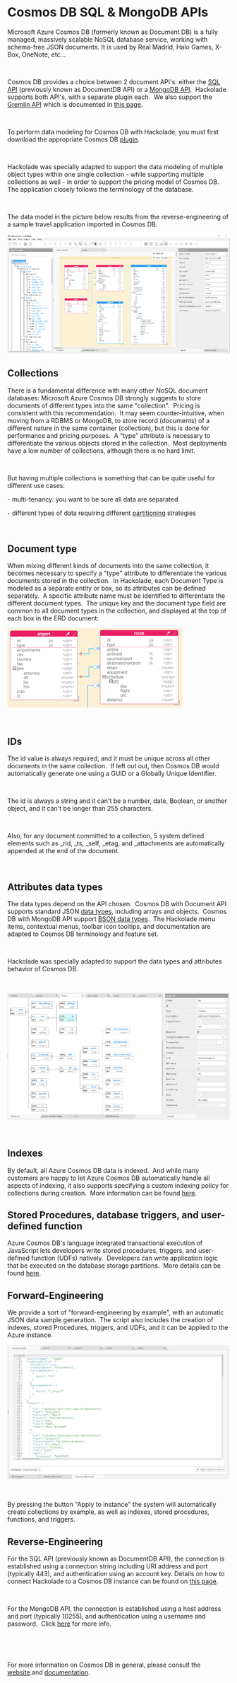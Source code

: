# Cosmos DB SQL & MongoDB APIs

Microsoft Azure Cosmos DB (formerly known as Document DB) is a fully managed, massively scalable NoSQL database service, working with schema-free JSON documents. It is used by Real Madrid, Halo Games, X-Box, OneNote, etc...

&nbsp;

Cosmos DB provides a choice between 2 document API's: either the [SQL API](<https://docs.microsoft.com/en-us/azure/cosmos-db/documentdb-introduction> "target=\"\_blank\"") (previously known as DocumentDB API) or a [MongoDB API](<https://docs.microsoft.com/en-us/azure/cosmos-db/mongodb-introduction> "target=\"\_blank\"").&nbsp; Hackolade supports both API's, with a separate plugin each.&nbsp; We also support the [Gremlin API](<https://docs.microsoft.com/en-us/azure/cosmos-db/graph-introduction> "target=\"\_blank\"") which is documented in [this page](<CosmosDBGremlin.md>).

&nbsp;

To perform data modeling for Cosmos DB with Hackolade, you must first download the appropriate Cosmos DB [plugin](<DownloadadditionalDBtargetplugin.md>).&nbsp;

&nbsp;

Hackolade was specially adapted to support the data modeling of multiple object types within one single collection - while supporting multiple collections as well - in order to support the pricing model of Cosmos DB.&nbsp; The application closely follows the terminology of the database.

&nbsp;

The data model in the picture below results from the reverse-engineering of a sample travel application imported in Cosmos DB.

![Cosmos DB workspace](<lib/Cosmos%20DB%20workspace.png>)

## Collections

There is a fundamental difference with many other NoSQL document databases: Microsoft Azure Cosmos DB strongly suggests to store documents of different types into the same "collection".&nbsp; Pricing is consistent with this recommendation.&nbsp; It may seem counter-intuitive, when moving from a RDBMS or MongoDB, to store record (documents) of a different nature in the same container (collection), but this is done for performance and pricing purposes.&nbsp; A “type” attribute is necessary to differentiate the various objects stored in the collection.&nbsp; Most deployments have a low number of collections, although there is no hard limit. &nbsp;

&nbsp;

But having multiple collections is something that can be quite useful for different use cases:

\- multi-tenancy: you want to be sure all data are separated

\- different types of data requiring different [partitioning](<https://docs.microsoft.com/en-us/azure/cosmos-db/partitioning-overview> "target=\"\_blank\"") strategies

&nbsp;

## Document type

When mixing different kinds of documents into the same collection, it becomes necessary to specify a "type" attribute to differentiate the various documents stored in the collection.&nbsp; In Hackolade, each Document Type is modeled as a separate entity or box, so its attributes can be defined separately.&nbsp; A specific attribute name must be identified to differentiate the different document types.&nbsp; The unique key and the document type field are common to all document types in the collection, and displayed at the top of each box in the ERD document:

![Cosmos DB ERD shapes](<lib/Cosmos%20DB%20ERD%20shapes.png>)

&nbsp;

## IDs

The id value is always required, and it must be unique across all other documents in the same collection.&nbsp; If left out out, then Cosmos DB would automatically generate one using a GUID or a Globally Unique Identifier.

&nbsp;

The id is always a string and it can't be a number, date, Boolean, or another object, and it can't be longer than 255 characters.

&nbsp;

Also, for any document committed to a collection, 5 system defined elements such as \_rid, \_ts, \_self, \_etag, and \_attachments are automatically appended at the end of the document.

&nbsp;

## Attributes data types

The data types depend on the API chosen.&nbsp; Cosmos DB with Document API supports standard JSON [data types](<https://www.tutorialspoint.com/documentdb/documentdb\_data\_types.htm> "target=\"\_blank\""), including arrays and objects.&nbsp; Cosmos DB with MongoDB API support [BSON data types](<https://docs.mongodb.com/manual/reference/bson-types/> "target=\"\_blank\"").&nbsp; The Hackolade menu items, contextual menus, toolbar icon tooltips, and documentation are adapted to Cosmos DB terminology and feature set. &nbsp;

&nbsp;

Hackolade was specially adapted to support the data types and attributes behavior of Cosmos DB.

&nbsp;

![Cosmos DB schema tree view](<lib/Couchbase%20schema%20tree%20view.png>)

&nbsp;

## Indexes

By default, all Azure Cosmos DB data is indexed.&nbsp; And while many customers are happy to let Azure Cosmos DB automatically handle all aspects of indexing, it also supports specifying a custom indexing policy for collections during creation.&nbsp; More information can be found [here](<https://docs.microsoft.com/en-us/azure/cosmos-db/indexing-policies> "target=\"\_blank\"").

## Stored Procedures, database triggers, and user-defined function

Azure Cosmos DB's language integrated transactional execution of JavaScript lets developers write stored procedures, triggers, and user-defined function (UDFs) natively.&nbsp; Developers can write application logic that be executed on the database storage partitions.&nbsp; More details can be found [here](<https://docs.microsoft.com/en-us/azure/cosmos-db/programming> "target=\"\_blank\"").

## Forward-Engineering

We provide a sort of "forward-engineering by example", with an automatic JSON data sample generation.&nbsp; The script also includes the creation of indexes, stored Procedures, triggers, and UDFs, and it can be applied to the Azure instance.

![Cosmos DB SQL API forward-engineering script](<lib/Cosmos%20DB%20SQL%20API%20forward-engineering%20script.png>)

&nbsp;

By pressing the button "Apply to instance" the system will automatically create collections by example, as well as indexes, stored procedures, functions, and triggers.

## Reverse-Engineering

For the SQL API (previously known as DocumentDB API), the connection is established using a connection string including URI address and port (typically 443), and authentication using an account key. Details on how to connect Hackolade to a Cosmos DB instance can be found on [this page](<ConnecttoaCosmosDBinstance.md>).

&nbsp;

For the MongoDB API, the connection is established using a host address and port (typically 10255), and authentication using a username and password.&nbsp; Click [here](<MongoDBAPI.md>) for more info.

&nbsp;

&nbsp;

For more information on Cosmos DB in general, please consult the [website](<https://gotcosmos.com/> "target=\"\_blank\"").and [documentation](<https://docs.microsoft.com/en-us/azure/cosmos-db/introduction> "target=\"\_blank\"").

